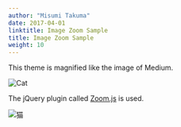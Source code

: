 ```yaml
---
author: "Misumi Takuma"
date: 2017-04-01
linktitle: Image Zoom Sample
title: Image Zoom Sample
weight: 10
---
```


This theme is magnified like the image of Medium.

![Cat](http://placekitten.com/g/640/340 "sample")

The jQuery plugin called [Zoom.js](https://github.com/fat/zoom.js/) is used.

![猫](http://placekitten.com/g/1000/700 "サンプル")
